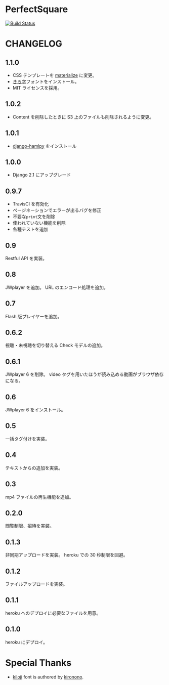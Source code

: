 # PerfectSquare
[![Build Status](https://travis-ci.org/sandmark/DjangoPerfectSquare.svg?branch=master)](https://travis-ci.org/sandmark/DjangoPerfectSquare)

# CHANGELOG

## 1.1.0
- CSS テンプレートを [materialize](materialize) に変更。
- [きろ字](kiloji)フォントをインストール。
- MIT ライセンスを採用。

## 1.0.2
- Content を削除したときに S3 上のファイルも削除されるように変更。

## 1.0.1
- [django-hamlpy](django-hamlpy) をインストール

## 1.0.0
- Django 2.1 にアップグレード

## 0.9.7
- TravisCI を有効化
- ページネーションでエラーが出るバグを修正
- 不要な`print`文を削除
- 使われていない機能を削除
- 各種テストを追加

## 0.9
Restful API を実装。

## 0.8
JWplayer を追加。
URL のエンコード処理を追加。

## 0.7
Flash 版プレイヤーを追加。

## 0.6.2
視聴・未視聴を切り替える Check モデルの追加。

## 0.6.1
JWplayer 6 を削除。
video タグを用いたほうが読み込める動画がブラウザ依存になる。

## 0.6
JWplayer 6 をインストール。

## 0.5
一括タグ付けを実装。

## 0.4
テキストからの追加を実装。

## 0.3
mp4 ファイルの再生機能を追加。

## 0.2.0
閲覧制限、招待を実装。

## 0.1.3
非同期アップロードを実装。
heroku での 30 秒制限を回避。

## 0.1.2
ファイルアップロードを実装。

## 0.1.1
heroku へのデプロイに必要なファイルを用意。

## 0.1.0
heroku にデプロイ。

# Special Thanks
- [kiloji](kiloji) font is authored by [kironono](http://ola.kironono.com/).

[django-hamlpy]: https://github.com/nyaruka/django-hamlpy
[kiloji]: http://ola.kironono.com/entry/fonts-kiloji
[materialize]: http://materializecss.com/
